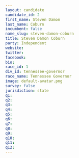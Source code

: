 ```yaml
---
layout: candidate
candidate_id: 2
first_name: Steven Damon
last_name: Coburn
incumbent: false
name_slug: steven-damon-coburn
title: Steven Damon Coburn
party: Independent
website: 
twitter: 
facebook: 
bio: 
race_id: 1
div_id: tennessee-governor
race_name: Tennessee Governor
image: default-avatar.png
survey: false
jurisdiction: state
q1: 
q2: 
q3: 
q4: 
q5: 
q6: 
q7: 
q8: 
q9: 
q10: 
q11: 
q12: 
---
```

